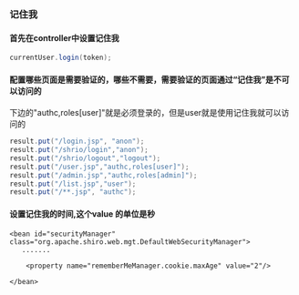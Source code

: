 ### 记住我

#### 首先在controller中设置记住我

```java
currentUser.login(token);
```

#### 配置哪些页面是需要验证的，哪些不需要，需要验证的页面通过“记住我”是不可以访问的

下边的"authc,roles[user]"就是必须登录的，但是user就是使用记住我就可以访问的

```java
result.put("/login.jsp", "anon");
result.put("/shrio/login","anon");
result.put("/shrio/logout","logout");
result.put("/user.jsp","authc,roles[user]");
result.put("/admin.jsp","authc,roles[admin]");
result.put("/list.jsp","user");
result.put("/**.jsp", "authc");
```

#### 设置记住我的时间,这个value 的单位是秒

```
<bean id="securityManager" class="org.apache.shiro.web.mgt.DefaultWebSecurityManager">
   .......

    <property name="rememberMeManager.cookie.maxAge" value="2"/>

</bean>
```
